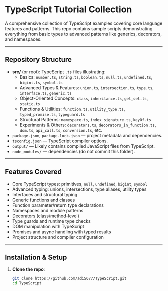 # TypeScript Tutorial Collection

A comprehensive collection of TypeScript examples covering core language features and patterns. This repo contains sample scripts demonstrating everything from basic types to advanced patterns like generics, decorators, and namespaces.

---

##  Repository Structure

- **src/** (or root): TypeScript `.ts` files illustrating:
  - Basics: `number.ts`, `string.ts`, `boolean.ts`, `null.ts`, `undefined.ts`, `bigint.ts`, `symbol.ts`
  - Advanced Types & Features: `union.ts`, `intersection.ts`, `type.ts`, `interface.ts`, `generic.ts`
  - Object-Oriented Concepts: `class`, `inheritance.ts`, `get_set.ts`, `static.ts`
  - Functions & Utilities: `function.ts`, `utility_type.ts`, `typed_promise.ts`, `typeguard.ts`
  - Structural Patterns: `namespace.ts`, `index_signature.ts`, `keyOf.ts`
  - Experiments & Others: `decorators.ts`, `decorators_in_function.ts`, `dom.ts`, `api_call.ts`, `conversion.ts`, etc.
- `package.json`, `package-lock.json` — project metadata and dependencies.
- `tsconfig.json` — TypeScript compiler options.
- `output/` — Likely contains compiled JavaScript files from TypeScript.
- `node_modules/` — dependencies (do not commit this folder).

---

##  Features Covered

- Core TypeScript types: primitives, `null`, `undefined`, `bigint`, `symbol`
- Advanced typing: unions, intersections, type aliases, utility types
- Interfaces and structural typing
- Generic functions and classes
- Function parameter/return type declarations
- Namespaces and module patterns
- Decorators (class/method-level)
- Type guards and runtime type checks
- DOM manipulation with TypeScript
- Promises and async handling with typed results
- Project structure and compiler configuration

---

##  Installation & Setup

1. **Clone the repo**:
   ```bash
   git clone https://github.com/adi5677/TypeScript.git
   cd TypeScript

   

